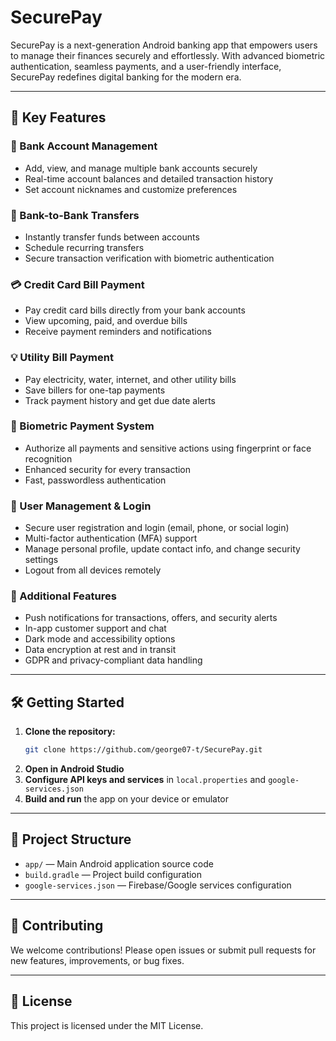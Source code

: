 # SecurePay

SecurePay is a next-generation Android banking app that empowers users to manage their finances securely and effortlessly. With advanced biometric authentication, seamless payments, and a user-friendly interface, SecurePay redefines digital banking for the modern era.

---

## 🚀 Key Features

### 🏦 Bank Account Management
- Add, view, and manage multiple bank accounts securely
- Real-time account balances and detailed transaction history
- Set account nicknames and customize preferences

### 🔄 Bank-to-Bank Transfers
- Instantly transfer funds between accounts
- Schedule recurring transfers
- Secure transaction verification with biometric authentication

### 💳 Credit Card Bill Payment
- Pay credit card bills directly from your bank accounts
- View upcoming, paid, and overdue bills
- Receive payment reminders and notifications

### 💡 Utility Bill Payment
- Pay electricity, water, internet, and other utility bills
- Save billers for one-tap payments
- Track payment history and get due date alerts

### 🔐 Biometric Payment System
- Authorize all payments and sensitive actions using fingerprint or face recognition
- Enhanced security for every transaction
- Fast, passwordless authentication

### 👤 User Management & Login
- Secure user registration and login (email, phone, or social login)
- Multi-factor authentication (MFA) support
- Manage personal profile, update contact info, and change security settings
- Logout from all devices remotely

### 📱 Additional Features
- Push notifications for transactions, offers, and security alerts
- In-app customer support and chat
- Dark mode and accessibility options
- Data encryption at rest and in transit
- GDPR and privacy-compliant data handling

---

## 🛠️ Getting Started

1. **Clone the repository:**
   ```sh
   git clone https://github.com/george07-t/SecurePay.git
   ```
2. **Open in Android Studio**
3. **Configure API keys and services** in `local.properties` and `google-services.json`
4. **Build and run** the app on your device or emulator

---

## 📂 Project Structure
- `app/` — Main Android application source code
- `build.gradle` — Project build configuration
- `google-services.json` — Firebase/Google services configuration

---

## 🤝 Contributing
We welcome contributions! Please open issues or submit pull requests for new features, improvements, or bug fixes.

---

## 📄 License
This project is licensed under the MIT License.
